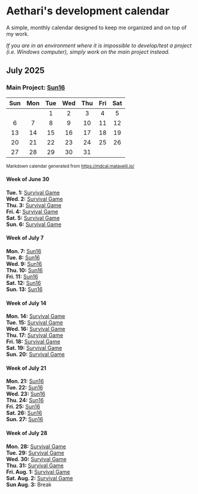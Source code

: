 # Aethari's development calendar
A simple, monthly calendar designed to keep me organized and on top of my work.  

*If you are in an environment where it is impossible to develop/test a project (i.e. Windows computer), simply work on the main project instead.*

## July 2025

### Main Project: [Sun16](https://github.com/Aethari/Sun16)

|	Sun	|	Mon	|	Tue	|	Wed	|	Thu	|	Fri	|	Sat	|
| :---: | :---: | :---: | :---: | :---: | :---: | :---: |
|		|		|	1	|	2	|	3	|	4	|	5	|
|	6	|	7	|	8	|	9	|	10	|	11	|	12	|
|	13	|	14	|	15	|	16	|	17	|	18	|	19	|
|	20	|	21	|	22	|	23	|	24	|	25	|	26	|
|	27	|	28	|	29	|	30	|	31	|		|		|

<sub>Markdown calendar generated from https://mdcal.matavelli.io/</sub>

#### Week of June 30
**Tue. 1:** [Survival Game](https://github.com/Aethari/Inabris)  
**Wed. 2:** [Survival Game](https://github.com/Aethari/Inabris)  
**Thu. 3:** [Survival Game](https://github.com/Aethari/Inabris)  
**Fri. 4:** [Survival Game](https://github.com/Aethari/Inabris)  
**Sat. 5:** [Survival Game](https://github.com/Aethari/Inabris)  
**Sun. 6:** [Survival Game](https://github.com/Aethari/Inabris)  

#### Week of July 7
**Mon. 7:** [Sun16](https://github.com/Aethari/Sun16)  
**Tue. 8:** [Sun16](https://github.com/Aethari/Sun16)  
**Wed. 9:** [Sun16](https://github.com/Aethari/Sun16)  
**Thu. 10:** [Sun16](https://github.com/Aethari/Sun16)  
**Fri. 11:** [Sun16](https://github.com/Aethari/Sun16)  
**Sat. 12:** [Sun16](https://github.com/Aethari/Sun16)  
**Sun. 13:** [Sun16](https://github.com/Aethari/Sun16)  

#### Week of July 14
**Mon. 14:** [Survival Game](https://github.com/Aethari/Inabris)  
**Tue. 15:** [Survival Game](https://github.com/Aethari/Inabris)  
**Wed. 16:** [Survival Game](https://github.com/Aethari/Inabris)  
**Thu. 17:** [Survival Game](https://github.com/Aethari/Inabris)  
**Fri. 18:** [Survival Game](https://github.com/Aethari/Inabris)  
**Sat. 19:** [Survival Game](https://github.com/Aethari/Inabris)  
**Sun. 20:** [Survival Game](https://github.com/Aethari/Inabris)  

#### Week of July 21
**Mon. 21:** [Sun16](https://github.com/Aethari/Sun16)  
**Tue. 22:** [Sun16](https://github.com/Aethari/Sun16)  
**Wed. 23:** [Sun16](https://github.com/Aethari/Sun16)  
**Thu. 24:** [Sun16](https://github.com/Aethari/Sun16)  
**Fri. 25:** [Sun16](https://github.com/Aethari/Sun16)  
**Sat. 26:** [Sun16](https://github.com/Aethari/Sun16)  
**Sun. 27:** [Sun16](https://github.com/Aethari/Sun16)  

#### Week of July 28
**Mon. 28:** [Survival Game](https://github.com/Aethari/Inabris)  
**Tue. 29:** [Survival Game](https://github.com/Aethari/Inabris)  
**Wed. 30:** [Survival Game](https://github.com/Aethari/Inabris)  
**Thu. 31:** [Survival Game](https://github.com/Aethari/Inabris)  
**Fri. Aug. 1:** [Survival Game](https://github.com/Aethari/Inabris)  
**Sat. Aug. 2:** [Survival Game](https://github.com/Aethari/Inabris)  
**Sun Aug. 3:** Break  
